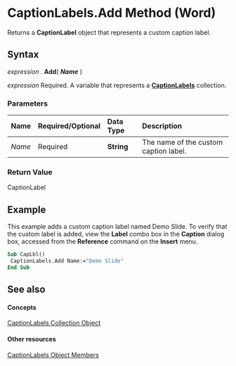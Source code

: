 
# CaptionLabels.Add Method (Word)

Returns a  **CaptionLabel** object that represents a custom caption label.


## Syntax

 _expression_ . **Add**( **_Name_** )

 _expression_ Required. A variable that represents a **[CaptionLabels](7d18c0d6-6d58-9841-4665-ab13e2e2ad9f.md)** collection.


### Parameters



|**Name**|**Required/Optional**|**Data Type**|**Description**|
|:-----|:-----|:-----|:-----|
| _Name_|Required| **String**|The name of the custom caption label.|

### Return Value

CaptionLabel


## Example

This example adds a custom caption label named Demo Slide. To verify that the custom label is added, view the  **Label** combo box in the **Caption** dialog box, accessed from the **Reference** command on the **Insert** menu.


```vb
Sub CapLbl() 
 CaptionLabels.Add Name:="Demo Slide" 
End Sub
```


## See also


#### Concepts


[CaptionLabels Collection Object](7d18c0d6-6d58-9841-4665-ab13e2e2ad9f.md)
#### Other resources


[CaptionLabels Object Members](0a8ca04e-29de-f57f-cf00-b6e169ed55fd.md)
